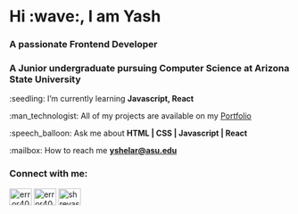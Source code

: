 <h1>Hi :wave:, I am Yash</h1>
<h3>A passionate Frontend Developer </h3>
<h3>A Junior undergraduate pursuing Computer Science at Arizona State University</h3> 
<p>
  :seedling: I’m currently learning <b>Javascript, React</b></p>
<p>
:man_technologist: All of my projects are available on my <a href="https://yashshelar007.netlify.app/%22%3E"<b>Portfolio</b></a></p>
<p>
  :speech_balloon: Ask me about <b>HTML | CSS | Javascript | React</b></p>
<p>
:mailbox: How to reach me <a href="https://mail.google.com/mail/?view=cm&fs=1&to=yshelar@asu.edu&su=Hey Yash, just visited your Github!" target="_blank"> <b>yshelar@asu.edu</b></a>

<p>
<h3>Connect with me:</h3>

<p><a display:inline-block align="center" href="https://codepen.io/yashshelar007" target="blank"><img align="center" src="https://cdn.jsdelivr.net/npm/simple-icons@3.0.1/icons/codepen.svg" alt="error404_sp" height="30" width="40" /></a>
<a  href="https://twitter.com/YashShe19788801" target="blank"><img align="center" src="https://cdn.jsdelivr.net/npm/simple-icons@3.0.1/icons/twitter.svg" alt="error404_sp" height="30" width="40" /></a>
<a  href="https://www.linkedin.com/in/yash-shelar-672350208/" target="blank"><img align="center" src="https://cdn.jsdelivr.net/npm/simple-icons@3.0.1/icons/linkedin.svg" alt="shreyasi-patil-54b18a190" height="30" width="40" /></a>
